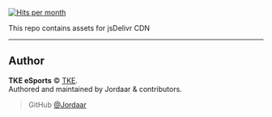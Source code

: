 [![Hits per month](https://data.jsdelivr.com/v1/package/gh/TKE-eSports/CDN/badge)](https://www.jsdelivr.com/package/gh/TKE-eSports/CDN)

This repo contains assets for jsDelivr CDN

---

## Author

**TKE eSports** © [TKE](https://github.com/orgs/TKE-eSports/people).  
Authored and maintained by Jordaar & contributors.

> GitHub [@Jordaar](https://github.com/Jordaar)
